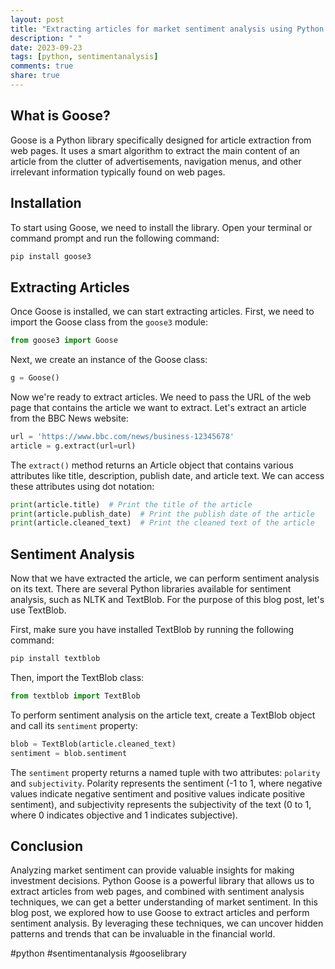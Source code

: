 ```yaml
---
layout: post
title: "Extracting articles for market sentiment analysis using Python Goose"
description: " "
date: 2023-09-23
tags: [python, sentimentanalysis]
comments: true
share: true
---
```


## What is Goose?

Goose is a Python library specifically designed for article extraction from web pages. It uses a smart algorithm to extract the main content of an article from the clutter of advertisements, navigation menus, and other irrelevant information typically found on web pages.

## Installation

To start using Goose, we need to install the library. Open your terminal or command prompt and run the following command:

```python
pip install goose3
```

## Extracting Articles

Once Goose is installed, we can start extracting articles. First, we need to import the Goose class from the `goose3` module:

```python
from goose3 import Goose
```

Next, we create an instance of the Goose class:

```python
g = Goose()
```

Now we're ready to extract articles. We need to pass the URL of the web page that contains the article we want to extract. Let's extract an article from the BBC News website:

```python
url = 'https://www.bbc.com/news/business-12345678'
article = g.extract(url=url)
```

The `extract()` method returns an Article object that contains various attributes like title, description, publish date, and article text. We can access these attributes using dot notation:

```python
print(article.title)  # Print the title of the article
print(article.publish_date)  # Print the publish date of the article
print(article.cleaned_text)  # Print the cleaned text of the article
```

## Sentiment Analysis

Now that we have extracted the article, we can perform sentiment analysis on its text. There are several Python libraries available for sentiment analysis, such as NLTK and TextBlob. For the purpose of this blog post, let's use TextBlob.

First, make sure you have installed TextBlob by running the following command:

```python
pip install textblob
```

Then, import the TextBlob class:

```python
from textblob import TextBlob
```

To perform sentiment analysis on the article text, create a TextBlob object and call its `sentiment` property:

```python
blob = TextBlob(article.cleaned_text)
sentiment = blob.sentiment
```

The `sentiment` property returns a named tuple with two attributes: `polarity` and `subjectivity`. Polarity represents the sentiment (-1 to 1, where negative values indicate negative sentiment and positive values indicate positive sentiment), and subjectivity represents the subjectivity of the text (0 to 1, where 0 indicates objective and 1 indicates subjective).

## Conclusion

Analyzing market sentiment can provide valuable insights for making investment decisions. Python Goose is a powerful library that allows us to extract articles from web pages, and combined with sentiment analysis techniques, we can get a better understanding of market sentiment. In this blog post, we explored how to use Goose to extract articles and perform sentiment analysis. By leveraging these techniques, we can uncover hidden patterns and trends that can be invaluable in the financial world.

#python #sentimentanalysis #gooselibrary
